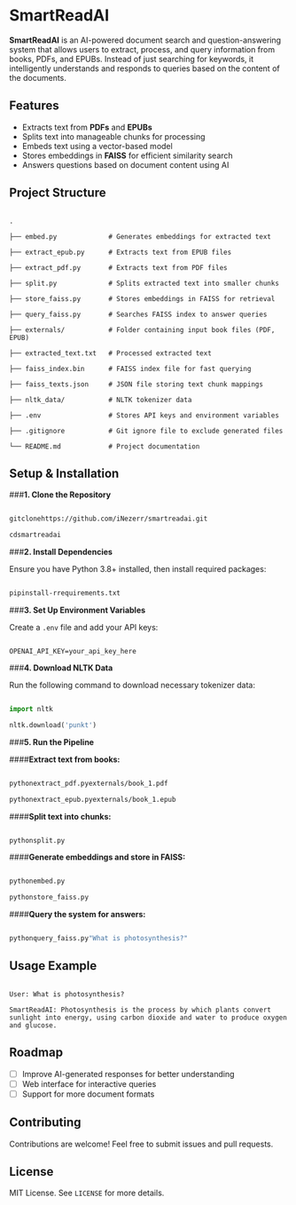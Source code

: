 # SmartReadAI

**SmartReadAI** is an AI-powered document search and question-answering system that allows users to extract, process, and query information from books, PDFs, and EPUBs. Instead of just searching for keywords, it intelligently understands and responds to queries based on the content of the documents.

## Features

- Extracts text from **PDFs** and **EPUBs**
- Splits text into manageable chunks for processing
- Embeds text using a vector-based model
- Stores embeddings in **FAISS** for efficient similarity search
- Answers questions based on document content using AI

## Project Structure

```

.

├── embed.py             # Generates embeddings for extracted text

├── extract_epub.py      # Extracts text from EPUB files

├── extract_pdf.py       # Extracts text from PDF files

├── split.py             # Splits extracted text into smaller chunks

├── store_faiss.py       # Stores embeddings in FAISS for retrieval

├── query_faiss.py       # Searches FAISS index to answer queries

├── externals/           # Folder containing input book files (PDF, EPUB)

├── extracted_text.txt   # Processed extracted text

├── faiss_index.bin      # FAISS index file for fast querying

├── faiss_texts.json     # JSON file storing text chunk mappings

├── nltk_data/           # NLTK tokenizer data

├── .env                 # Stores API keys and environment variables

├── .gitignore           # Git ignore file to exclude generated files

└── README.md            # Project documentation

```

## Setup & Installation

###**1. Clone the Repository**

```bash

gitclonehttps://github.com/iNezerr/smartreadai.git

cdsmartreadai

```

###**2. Install Dependencies**

Ensure you have Python 3.8+ installed, then install required packages:

```bash

pipinstall-rrequirements.txt

```

###**3. Set Up Environment Variables**

Create a `.env` file and add your API keys:

```

OPENAI_API_KEY=your_api_key_here

```

###**4. Download NLTK Data**

Run the following command to download necessary tokenizer data:

```python

import nltk

nltk.download('punkt')

```

###**5. Run the Pipeline**

####**Extract text from books:**

```bash

pythonextract_pdf.pyexternals/book_1.pdf

pythonextract_epub.pyexternals/book_1.epub

```

####**Split text into chunks:**

```bash

pythonsplit.py

```

####**Generate embeddings and store in FAISS:**

```bash

pythonembed.py

pythonstore_faiss.py

```

####**Query the system for answers:**

```bash

pythonquery_faiss.py"What is photosynthesis?"

```

## Usage Example

```

User: What is photosynthesis?

SmartReadAI: Photosynthesis is the process by which plants convert sunlight into energy, using carbon dioxide and water to produce oxygen and glucose.

```

## Roadmap

- [ ] Improve AI-generated responses for better understanding
- [ ] Web interface for interactive queries
- [ ] Support for more document formats

## Contributing

Contributions are welcome! Feel free to submit issues and pull requests.

## License

MIT License. See `LICENSE` for more details.
